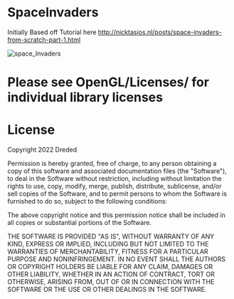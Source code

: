 # SpaceInvaders
Initially Based off Tutorial here
http://nicktasios.nl/posts/space-invaders-from-scratch-part-1.html

![space_Invaders](https://user-images.githubusercontent.com/3213678/152096300-7da0a2a2-e0af-48a8-bb48-b6f9c37c4946.png)

# Please see OpenGL/Licenses/ for individual library licenses
# License
Copyright 2022 Dreded

Permission is hereby granted, free of charge, to any person obtaining a copy of this software and associated documentation files (the "Software"), to deal in the Software without restriction, including without limitation the rights to use, copy, modify, merge, publish, distribute, sublicense, and/or sell copies of the Software, and to permit persons to whom the Software is furnished to do so, subject to the following conditions:

The above copyright notice and this permission notice shall be included in all copies or substantial portions of the Software.

THE SOFTWARE IS PROVIDED "AS IS", WITHOUT WARRANTY OF ANY KIND, EXPRESS OR IMPLIED, INCLUDING BUT NOT LIMITED TO THE WARRANTIES OF MERCHANTABILITY, FITNESS FOR A PARTICULAR PURPOSE AND NONINFRINGEMENT. IN NO EVENT SHALL THE AUTHORS OR COPYRIGHT HOLDERS BE LIABLE FOR ANY CLAIM, DAMAGES OR OTHER LIABILITY, WHETHER IN AN ACTION OF CONTRACT, TORT OR OTHERWISE, ARISING FROM, OUT OF OR IN CONNECTION WITH THE SOFTWARE OR THE USE OR OTHER DEALINGS IN THE SOFTWARE.
